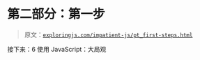# 第二部分：第一步

> 原文：[`exploringjs.com/impatient-js/pt_first-steps.html`](https://exploringjs.com/impatient-js/pt_first-steps.html)

接下来：6 使用 JavaScript：大局观
